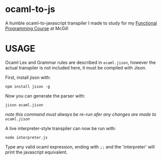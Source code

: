 # ocaml-to-js
A humble ocaml-to-javascript transpiler I made to study for my [Functional Programming Course](https://www.mcgill.ca/study/2016-2017/courses/comp-302) at McGill

# USAGE

Ocaml Lex and Grammar rules are described in `ocaml.jison`, however the actual transpiler is not included here, it must be compiled with Jison.

First, install jison with:
```
npm install jison -g
```

Now you can generate the parser with:
```
jison ocaml.jison
```

_note this command must always be re-run afer any changes are made to `ocaml.jison`_

A live interpreter-style transpiler can now be run with:
```
node interpreter.js
```

Type any valid ocaml expression, ending with `;;` and the 'interpreter' will print the javascript equivalent.
